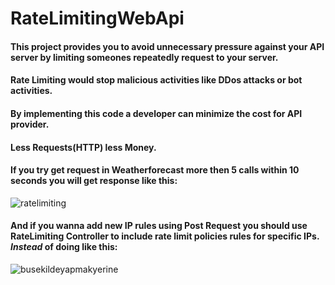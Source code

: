 # RateLimitingWebApi
#### This project provides you to avoid unnecessary pressure against your API server by limiting someones repeatedly request to your server. 
#### Rate Limiting would stop malicious activities like DDos attacks or bot activities. 
#### By implementing this code a developer can minimize the cost for API provider. 
#### Less Requests(HTTP) less Money.
#### If you try get request in Weatherforecast more then 5 calls within 10 seconds you will get response like this:
![ratelimiting](https://user-images.githubusercontent.com/41066333/215482195-88c71391-e221-4fbf-be90-f400e95e0fd2.png)
#### And if you wanna add new IP rules using Post Request you should use **RateLimiting Controller** to include rate limit policies rules for specific IPs. *Instead* of doing like this:
![busekildeyapmakyerine](https://user-images.githubusercontent.com/41066333/215484983-17de0432-23b0-4eeb-8d5b-7e46c03741c3.png)
